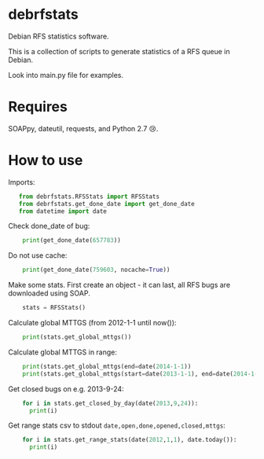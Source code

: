 debrfstats
==========

Debian RFS statistics software.

This is a collection of scripts to generate statistics of a RFS queue in Debian.

Look into main.py file for examples. 

# Requires

SOAPpy, dateutil, requests, and Python 2.7 :cry:.

# How to use

Imports:
 ```python
    from debrfstats.RFSStats import RFSStats
    from debrfstats.get_done_date import get_done_date
    from datetime import date
```

Check done_date of bug:

```python
    print(get_done_date(657783))
```

Do not use cache:

```python
    print(get_done_date(759603, nocache=True))
```

Make some stats. First create an object - it can last, all RFS bugs are downloaded using SOAP.

```python
    stats = RFSStats()
```

Calculate global MTTGS (from 2012-1-1 until now()):

```python
    print(stats.get_global_mttgs())
```

Calculate global MTTGS in range:

```python
    print(stats.get_global_mttgs(end=date(2014-1-1))
    print(stats.get_global_mttgs(start=date(2013-1-1), end=date(2014-1-1))
```

Get closed bugs on e.g. 2013-9-24:

    
```python
    for i in stats.get_closed_by_day(date(2013,9,24)):
      print(i)
```


Get range stats csv to stdout `date,open,done,opened,closed,mttgs`:

```python
    for i in stats.get_range_stats(date(2012,1,1), date.today()):
      print(i)
```


